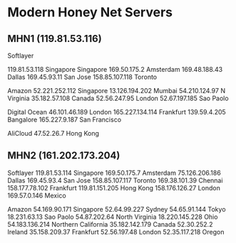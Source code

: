# Modern Honey Net Servers

## MHN1 (119.81.53.116)

Softlayer

119.81.53.118 Singapore
Singapore
169.50.175.2 Amsterdam
169.48.188.43 Dallas
169.45.93.11 San Jose
158.85.107.118 Toronto

Amazon 
52.221.252.112 Singapore
13.126.194.202 Mumbai
54.210.124.97 N Virginia
35.182.57.108 Canada
52.56.247.95 London 
52.67.197.185 Sao Paolo

Digital Ocean
46.101.46.189 London
165.227.134.114 Frankfurt
139.59.4.205 Bangalore
165.227.9.187 San Francisco

AliCloud
47.52.26.7 Hong Kong

## MHN2 (161.202.173.204)

Softlayer
119.81.53.114 Singapore
169.50.175.7 Amsterdam
75.126.206.186 Dallas
169.45.93.4 San Jose
158.85.107.117 Toronto
169.38.101.39 Chennai
158.177.78.102 Frankfurt
119.81.151.205 Hong Kong
158.176.126.27 London
169.57.0.146 Mexico

Amazon
54.169.90.171 Singapore
52.64.99.227 Sydney
54.65.91.144 Tokyo
18.231.63.13 Sao Paolo
54.87.202.64 North Virginia
18.220.145.228 Ohio
54.183.136.214 Northern California
35.182.142.179 Canada
52.30.252.2 Ireland
35.158.209.37 Frankfurt
52.56.197.48 London
52.35.117.218 Oregon





 
